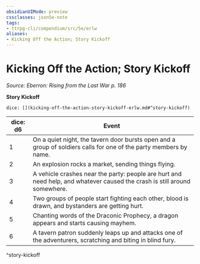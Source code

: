 ```yaml
---
obsidianUIMode: preview
cssclasses: json5e-note
tags:
- ttrpg-cli/compendium/src/5e/erlw
aliases:
- Kicking Off the Action; Story Kickoff
---
```

# Kicking Off the Action; Story Kickoff
*Source: Eberron: Rising from the Last War p. 186* 

**Story Kickoff**

`dice: [](kicking-off-the-action-story-kickoff-erlw.md#^story-kickoff)`

| dice: d6 | Event |
|----------|-------|
| 1 | On a quiet night, the tavern door bursts open and a group of soldiers calls for one of the party members by name. |
| 2 | An explosion rocks a market, sending things flying. |
| 3 | A vehicle crashes near the party: people are hurt and need help, and whatever caused the crash is still around somewhere. |
| 4 | Two groups of people start fighting each other, blood is drawn, and bystanders are getting hurt. |
| 5 | Chanting words of the Draconic Prophecy, a dragon appears and starts causing mayhem. |
| 6 | A tavern patron suddenly leaps up and attacks one of the adventurers, scratching and biting in blind fury. |
^story-kickoff